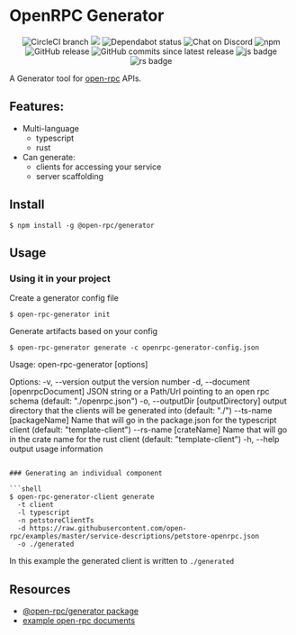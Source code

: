 # OpenRPC Generator

<center>
  <span>
    <img alt="CircleCI branch" src="https://img.shields.io/circleci/project/github/open-rpc/generator/master.svg">
    <img src="https://codecov.io/gh/open-rpc/generator/branch/master/graph/badge.svg" />
    <img alt="Dependabot status" src="https://api.dependabot.com/badges/status?host=github&repo=open-rpc/generator" />
    <img alt="Chat on Discord" src="https://img.shields.io/badge/chat-on%20discord-7289da.svg" />
    <img alt="npm" src="https://img.shields.io/npm/dt/@open-rpc/generator.svg" />
    <img alt="GitHub release" src="https://img.shields.io/github/release/open-rpc/generator.svg" />
    <img alt="GitHub commits since latest release" src="https://img.shields.io/github/commits-since/open-rpc/generator/latest.svg" />
    <img alt="js badge" src="https://img.shields.io/badge/js-javascript-yellow.svg" />
    <img alt="rs badge" src="https://img.shields.io/badge/rs-rust-brown.svg" />
  </span>
</center>


A Generator tool for [open-rpc](https://github.com/open-rpc/spec) APIs.

## Features:

- Multi-language
  - typescript
  - rust
- Can generate:
  - clients for accessing your service
  - server scaffolding

## Install

```shell
$ npm install -g @open-rpc/generator
```

## Usage

### Using it in your project

Create a generator config file

```shell
$ open-rpc-generator init
```

Generate artifacts based on your config

```shell
$ open-rpc-generator generate -c openrpc-generator-config.json
```

Usage: open-rpc-generator [options]

Options:
  -v, --version                      output the version number
  -d, --document [openrpcDocument]   JSON string or a Path/Url pointing to an open rpc schema (default: "./openrpc.json")
  -o, --outputDir [outputDirectory]  output directory that the clients will be generated into (default: "./")
  --ts-name [packageName]            Name that will go in the package.json for the typescript client (default: "template-client")
  --rs-name [crateName]              Name that will go in the crate name for the rust client (default: "template-client")
  -h, --help                         output usage information
```

### Generating an individual component

```shell
$ open-rpc-generator-client generate
  -t client
  -l typescript
  -n petstoreClientTs
  -d https://raw.githubusercontent.com/open-rpc/examples/master/service-descriptions/petstore-openrpc.json
  -o ./generated
```

In this example the generated client is written to `./generated`

## Resources

- [@open-rpc/generator package](https://www.npmjs.com/package/@open-rpc/generator)
- [example open-rpc documents](https://github.com/open-rpc/examples/tree/master/service-descriptions)
